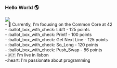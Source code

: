 ### Hello World 🌎
<a href="https://www.linkedin.com/in/diego-moreira-sardinha-de-souza-3031a2a8/">
<img src="https://img.shields.io/badge/LinkedIn-0077B5?style=for-the-badge&logo=linkedin&logoColor=white">
</a>
<br>
- 🔭 Currently, I'm focusing on the Common Core at 42
<br>
- :ballot_box_with_check: Libft - 125 points
<br>
- :ballot_box_with_check: Printf - 100 points
<br>
- :ballot_box_with_check: Get Next Line - 125 points
<br>
- :ballot_box_with_check: So_Long - 120 points
<br>
- :ballot_box_with_check: Push_Swap - 86 points
<br>
- 🇵🇹 I'm live in lisbon
<br>
-:heart: I'm passionate about programming
